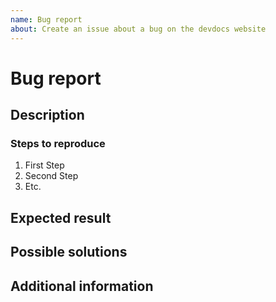 ```yaml
---
name: Bug report
about: Create an issue about a bug on the devdocs website
---
```


# Bug report

## Description

<!-- (REQUIRED) What is the issue/current behavior? -->

### Steps to reproduce

<!-- (OPTIONAL) What needs to be done to replicate this issue? (provide Gist if needed) -->

1. First Step
1. Second Step
1. Etc.

## Expected result

<!-- (REQUIRED) When this issue is resolved, what is the expected result/behavior? -->

## Possible solutions

<!-- (OPTIONAL) What would a solution for this issue look like? -->

## Additional information

<!-- (OPTIONAL) What other information can you provide about this issue? -->

<!--
Thank you for taking the time to report this issue!
GitHub Issues should only be created for problems/topics related to this project's codebase.

Before submitting this issue, please make sure you are complying with our Code of Conduct:
https://github.com/magento/devdocs/blob/develop/.github/CODE_OF_CONDUCT.md

Issues that do not comply with our Code of Conduct or do not contain enough information may be closed at the maintainers' discretion.

Feel free to remove this section before creating this issue.
-->
